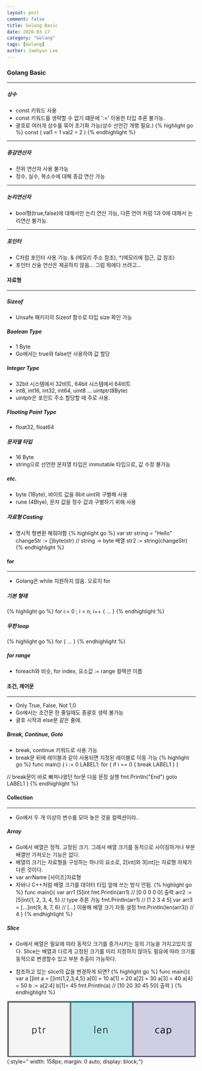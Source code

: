 ```yaml
---
layout: post
comment: false
title: Golang Basic
date: 2020-03-17
category: "Golang"
tags: [Golang]
author: Jaehyun Lee
---
```

### Golang Basic
---

##### 상수
- const 키워드 사용
- const 키워드를 생략할 수 없기 떄문에 ':=' 이용한 타입 추론 불가능.
- 괄호로 여러개 상수를 묶어 초기화 가능(상수 선언간 개행 필요.)
{% highlight go %}
const (
	val1 = 1
	val2 = 2
)
{% endhighlight %}
---

##### 증감연산자
- 전위 연산자 사용 불가능
- 정수, 실수, 복소수에 대해 증감 연산 가능

---

##### 논리연산자
- bool형(true,false)에 대해서만 논리 연산 가능, 다른 언어 처럼 1과 0에 대해서 논리연산 불가능.

---
##### 포인터
- C처럼 포인터 사용 가능. & (메모리 주소 참조), *(메모리에 접근, 값 참조)
- 포인터 산술 연산은 제공하지 않음... 그럼 뭐에다 쓰려고...

#### **자료형**
---

##### Sizeof
- Unsafe 패키지의 Sizeof 함수로 타입 size 확인 가능

##### Boolean Type
- 1 Byte
- Go에서는 true와 false만 사용하여 값 할당

##### Integer Type
- 32bit 시스템에서 32비트, 64bit 시스템에서 64비트
- int8, int16, int32, int64, uint8 ... uintptr(8Byte)
- uintptr은 포인트 주소 할당할 때 주로 사용.

##### Floating Point Type
- float32, float64

##### 문자열 타입
- 16 Byte
- string으로 선언한 문자열 타입은 immutable 타입으로, 값 수정 불가능

##### etc.
- byte (1Byte), 바이트 값을 8bit uint와 구별해 사용
- rune (4Btye), 문자 값을 정수 값과 구별하기 위해 사용

##### 자료형 Casting
- 명시적 형변환 해줘야함
{% highlight go %}
var str string = "Hello"
changeStr := []byte(str) // string -> byte 배열
str2 := string(changeStr)
{% endhighlight %}

#### **for**
---

- Golang은 while 지원하지 않음. 오로지 for

##### 기본 형태
{% highlight go %}
for i:= 0 ; i < n; i++ {
	...
}
{% endhighlight %}

##### 무한 loop
{% highlight go %}
for {
    ...
}
{% endhighlight %}

##### for range
- foreach와 비슷, for index, 요소값 := range 컬렉션 이름

#### **조건, 제어문**
---

- Only True, False, Not 1,0
- Go에서는 조건문 한 줄일때도 중괄호 생략 불가능
- 괄호 시작과 else문 같은 줄에.

##### Break, Continue, Goto
- break, continue 키워드로 사용 가능
- break문 뒤에 레이블과 같이 사용되면 지정된 레이블로 이동 가능
{% highlight go %}
func main() {
	i := 0
LABEL1:
	for {
		if i == 0 {
			break LABEL1
		}
	}

// break문이 바로 빠져나왔던 for문 다음 문장 실행
	fmt.Println("End")
	goto LABEL1
}
{% endhighlight %}

#### **Collection**
---
- Go에서 두 개 이상의 변수를 모아 놓은 것을 컬렉션이라..


##### Array
- Go에서 배열은 정적. 고정된 크기. 
그래서 배열 크기를 동적으로 사이징하거나 부분 배열만 가져오는 기능은 없다.
- 배열의 크기는 자료형을 구성하는 하나의 요소로, 2[int]와 3[int]는 자료형 자체가 다른 것이다. 
- var arrName [사이즈]자료형
- 자바나 C++처럼 배열 크기를 데이터 타입 앞에 쓰는 방식 안됨.
{% highlight go %}
func main(){
	var arr1 [5]int
	fmt.Println(arr1)
	// [0 0 0 0 0] 출력
	arr2 := [5]int{1, 2, 3, 4, 5} // type 추론 가능
	fmt.Println(arr1)
	// [1 2 3 4 5]
	var arr3 = [...]int{9, 8, 7, 6} // [...] 이용해 배열 크기 자동 설정
	fmt.Println(len(arr3))
	// 4
}
{% endhighlight %}

##### Slice
- Go에서 배열은 필요에 따라 동적으 크기를 증가시키는 등의 기능을 가지고있지 않다. Slice는 배열과 다르게 고정된 크기를 미리 지정하지 않아도 필요에 따라 크기를 동적으로 변경할수 있고 부분 추출이 가능하다.

-  참조하고 있는 slice의 값을 변경하게 되면?
{% highlight go %}
func main(){
	var a []int
	a = []int{1,2,3,4,5}
	a[0] = 10
	a[1] = 20
	a[2] = 30
	a[3] = 40
	a[4] = 50
	b := a[2:4]
	b[1]= 45
	fmt.Println(a)
	// [10 20 30 45 50] 출력
}
{% endhighlight %}

![Image](/assets/images/slice-structure.png){:style=" width: 158px; margin: 0 auto; display: block;"}
